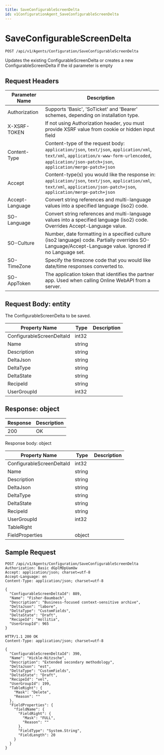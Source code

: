 ```yaml
---
title: SaveConfigurableScreenDelta
id: v1ConfigurationAgent_SaveConfigurableScreenDelta
---
```


# SaveConfigurableScreenDelta

```http
POST /api/v1/Agents/Configuration/SaveConfigurableScreenDelta
```

Updates the existing ConfigurableScreenDelta or creates a new ConfigurableScreenDelta if the id parameter is empty








## Request Headers

| Parameter Name | Description |
|----------------|-------------|
| Authorization  | Supports 'Basic', 'SoTicket' and 'Bearer' schemes, depending on installation type. |
| X-XSRF-TOKEN   | If not using Authorization header, you must provide XSRF value from cookie or hidden input field |
| Content-Type | Content-type of the request body: `application/json`, `text/json`, `application/xml`, `text/xml`, `application/x-www-form-urlencoded`, `application/json-patch+json`, `application/merge-patch+json` |
| Accept         | Content-type(s) you would like the response in: `application/json`, `text/json`, `application/xml`, `text/xml`, `application/json-patch+json`, `application/merge-patch+json` |
| Accept-Language | Convert string references and multi-language values into a specified language (iso2) code. |
| SO-Language | Convert string references and multi-language values into a specified language (iso2) code. Overrides Accept-Language value. |
| SO-Culture | Number, date formatting in a specified culture (iso2 language) code. Partially overrides SO-Language/Accept-Language value. Ignored if no Language set. |
| SO-TimeZone | Specify the timezone code that you would like date/time responses converted to. |
| SO-AppToken | The application token that identifies the partner app. Used when calling Online WebAPI from a server. |

## Request Body: entity  

The ConfigurableScreenDelta to be saved. 

| Property Name | Type |  Description |
|----------------|------|--------------|
| ConfigurableScreenDeltaId | int32 |  |
| Name | string |  |
| Description | string |  |
| DeltaJson | string |  |
| DeltaType | string |  |
| DeltaState | string |  |
| RecipeId | string |  |
| UserGroupId | int32 |  |


## Response: object



| Response | Description |
|----------------|-------------|
| 200 | OK |

Response body: object

| Property Name | Type |  Description |
|----------------|------|--------------|
| ConfigurableScreenDeltaId | int32 |  |
| Name | string |  |
| Description | string |  |
| DeltaJson | string |  |
| DeltaType | string |  |
| DeltaState | string |  |
| RecipeId | string |  |
| UserGroupId | int32 |  |
| TableRight |  |  |
| FieldProperties | object |  |

## Sample Request

```http!
POST /api/v1/Agents/Configuration/SaveConfigurableScreenDelta
Authorization: Basic dGplMDpUamUw
Accept: application/json; charset=utf-8
Accept-Language: en
Content-Type: application/json; charset=utf-8

{
  "ConfigurableScreenDeltaId": 889,
  "Name": "Fisher-Baumbach",
  "Description": "Business-focused context-sensitive archive",
  "DeltaJson": "labore",
  "DeltaType": "CustomFields",
  "DeltaState": "Draft",
  "RecipeId": "mollitia",
  "UserGroupId": 965
}
```

```http_
HTTP/1.1 200 OK
Content-Type: application/json; charset=utf-8

{
  "ConfigurableScreenDeltaId": 390,
  "Name": "Hickle-Nitzsche",
  "Description": "Extended secondary methodology",
  "DeltaJson": "est",
  "DeltaType": "CustomFields",
  "DeltaState": "Draft",
  "RecipeId": "vel",
  "UserGroupId": 199,
  "TableRight": {
    "Mask": "Delete",
    "Reason": ""
  },
  "FieldProperties": {
    "fieldName": {
      "FieldRight": {
        "Mask": "FULL",
        "Reason": ""
      },
      "FieldType": "System.String",
      "FieldLength": 20
    }
  }
}
```